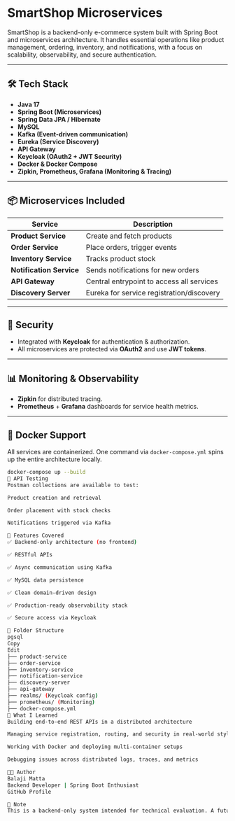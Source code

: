 # SmartShop Microservices

SmartShop is a backend-only e-commerce system built with Spring Boot and microservices architecture. It handles essential operations like product management, ordering, inventory, and notifications, with a focus on scalability, observability, and secure authentication.

---

## 🛠️ Tech Stack

- **Java 17**
- **Spring Boot (Microservices)**
- **Spring Data JPA / Hibernate**
- **MySQL**
- **Kafka (Event-driven communication)**
- **Eureka (Service Discovery)**
- **API Gateway**
- **Keycloak (OAuth2 + JWT Security)**
- **Docker & Docker Compose**
- **Zipkin, Prometheus, Grafana (Monitoring & Tracing)**

---

## 📦 Microservices Included

| Service              | Description                                 |
|----------------------|---------------------------------------------|
| **Product Service**   | Create and fetch products                   |
| **Order Service**     | Place orders, trigger events                |
| **Inventory Service** | Tracks product stock                        |
| **Notification Service** | Sends notifications for new orders      |
| **API Gateway**       | Central entrypoint to access all services  |
| **Discovery Server**  | Eureka for service registration/discovery  |

---

## 🔐 Security

- Integrated with **Keycloak** for authentication & authorization.
- All microservices are protected via **OAuth2** and use **JWT tokens**.

---

## 📊 Monitoring & Observability

- **Zipkin** for distributed tracing.
- **Prometheus** + **Grafana** dashboards for service health metrics.

---

## 🐳 Docker Support

All services are containerized. One command via `docker-compose.yml` spins up the entire architecture locally.

```bash
docker-compose up --build
📎 API Testing
Postman collections are available to test:

Product creation and retrieval

Order placement with stock checks

Notifications triggered via Kafka

🚀 Features Covered
✅ Backend-only architecture (no frontend)

✅ RESTful APIs

✅ Async communication using Kafka

✅ MySQL data persistence

✅ Clean domain-driven design

✅ Production-ready observability stack

✅ Secure access via Keycloak

📁 Folder Structure
pgsql
Copy
Edit
├── product-service
├── order-service
├── inventory-service
├── notification-service
├── discovery-server
├── api-gateway
├── realms/ (Keycloak config)
├── prometheus/ (Monitoring)
├── docker-compose.yml
🧠 What I Learned
Building end-to-end REST APIs in a distributed architecture

Managing service registration, routing, and security in real-world style projects

Working with Docker and deploying multi-container setups

Debugging issues across distributed logs, traces, and metrics

👨‍💻 Author
Balaji Matta
Backend Developer | Spring Boot Enthusiast
GitHub Profile

📌 Note
This is a backend-only system intended for technical evaluation. A future version may include a frontend UI layer or admin dashboard.
